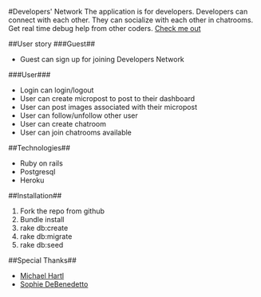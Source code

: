 #Developers' Network
The application is for developers. Developers can connect with each other. They can socialize with each other in chatrooms. Get real time debug help from other coders. 
[Check me out](https://thawing-tundra-70303.herokuapp.com/)

##User story
###Guest##
* Guest can sign up for joining Developers Network

###User###
* Login can login/logout
* User can create micropost to post to their dashboard
* User can post images associated with their micropost
* User can follow/unfollow other user
* User can create chatroom
* User can join chatrooms available 

##Technologies##
* Ruby on rails
* Postgresql
* Heroku

##Installation##
1. Fork the repo from github
2. Bundle install
3. rake db:create
4. rake db:migrate
5. rake db:seed



##Special Thanks##
* [Michael Hartl](https://www.railstutorial.org/)  
* [Sophie DeBenedetto](https://blog.heroku.com/real_time_rails_implementing_websockets_in_rails_5_with_action_cable)
